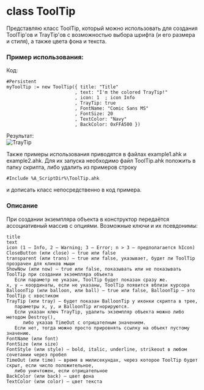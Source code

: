 # class ToolTip
Представляю класс ToolTip, который можно использовать для создания ToolTip'ов и TrayTip'ов с возможностью выбора шрифта (и его размера и стиля), а также цвета фона и текста.  
  
### Пример использования:  
Код:  
```ahk
#Persistent
myToolTip := new ToolTip({ title: "Title"
                         , text: "I'm the colored TrayTip!"
                         , icon: 1  ; icon Info
                         , TrayTip: true
                         , FontName: "Comic Sans MS"
                         , FontSize: 20
                         , TextColor: "Navy"
                         , BackColor: 0xFFA500 })
```
Результат:  
![TrayTip](http://i.imgur.com/SMhcrkd.jpg)
  
Также примеры использования приводятся в файлах example1.ahk и example2.ahk. Для их запуска необходимо файл ToolTip.ahk положить в папку скрипта, либо удалить из примеров строку
```ahk
#Include %A_ScriptDir%\ToolTip.ahk
```
и дописать класс непосредственно в код примера.
### Описание
При создании экземпляра объекта в конструктор передаётся ассоциативный массив с опциями.
Возможные ключи и их псевдонимы:
```
title
text
icon (1 — Info, 2 — Warning; 3 — Error; n > 3 — предполагается hIcon)
CloseButton (или close) — true или false
transparent (или trans) — true или false, указывает, будет ли ToolTip прозрачен для кликов мыши
ShowNow (или now) — true или false, показывать или не показывать ToolTip при создании экземпляра объекта
   Если параметр не указан, ToolTip будет показан сразу же.
x, y — координаты, если не указаны, ToolTip появится вблизи курсора
BalloonTip (или balloon, или ball) — true или false, BalloonTip — это ToolTip с хвостиком
TrayTip (или tray) — будет показан BalloonTip у иконки скрипта в трее,
   параметры x, y, и BalloonTip игнорируются.
   Если указан ключ TrayTip, удалить экземпляр объекта можно либо методом Destroy(),
      либо указав TimeOut с отрицателным значением.
   Если нет, тогда можно просто прировнять ссылку на объект пустому значению.
FontName (или font)
FontSize (или size)
FontStyle (или style) — bold, italic, underline, strikeout в любом сочетании через пробел
TimeOut (или time) — время в милисекундах, через которое ToolTip будет скрыт, если число положительное,
   либо уничтожен, если отрицательное
BackColor (или back) — цвет фона
TextColor (или color) — цвет текста
```
